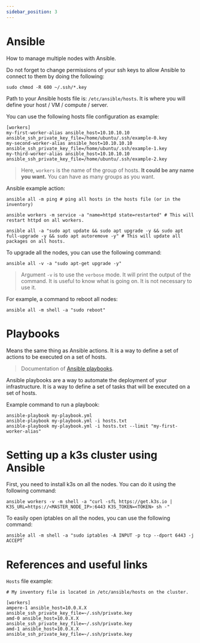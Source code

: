 ```yaml
---
sidebar_position: 3
---
```


# Ansible

How to manage multiple nodes with Ansible.

Do not forget to change permissions of your ssh keys to allow Ansible to connect to them by doing the following:

```shell
sudo chmod -R 600 ~/.ssh/*.key
```

Path to your Ansible hosts file is: `/etc/ansible/hosts`. It is where you will define your host / VM / compute / server.

You can use the following hosts file configuration as example:

```shell
[workers]
my-first-worker-alias ansible_host=10.10.10.10 ansible_ssh_private_key_file=/home/ubuntu/.ssh/example-0.key
my-second-worker-alias ansible_host=10.10.10.10 ansible_ssh_private_key_file=/home/ubuntu/.ssh/example-1.key
my-third-worker-alias ansible_host=10.10.10.10 ansible_ssh_private_key_file=/home/ubuntu/.ssh/example-2.key
```

> Here, `workers` is the name of the group of hosts. **It could be any name you want.** You can have as many groups as you want.

Ansible example action:

```shell
ansible all -m ping # ping all hosts in the hosts file (or in the inventory)

ansible workers -m service -a "name=httpd state=restarted" # This will restart httpd on all workers.

ansible all -a "sudo apt update && sudo apt upgrade -y && sudo apt full-upgrade -y && sudo apt autoremove -y" # This will update all packages on all hosts.
```

To upgrade all the nodes, you can use the following command:

```shell
ansible all -v -a "sudo apt-get upgrade -y"
```

> Argument `-v` is to use the `verbose` mode. It will print the output of the command. It is useful to know what is going on. It is not necessary to use it.

For example, a command to reboot all nodes:

```shell
ansible all -m shell -a "sudo reboot"
```

# Playbooks

Means the same thing as Ansible actions. It is a way to define a set of actions to be executed on a set of hosts.

> Documentation of [Ansible playbooks](https://docs.ansible.com/ansible/latest/cli/ansible-playbook.html).

Ansible playbooks are a way to automate the deployment of your infrastructure. It is a way to define a set of tasks that will be executed on a set of hosts.

Example command to run a playbook:

```shell
ansible-playbook my-playbook.yml
ansible-playbook my-playbook.yml -i hosts.txt
ansible-playbook my-playbook.yml -i hosts.txt --limit "my-first-worker-alias"
```

# Setting up a k3s cluster using Ansible

First, you need to install k3s on all the nodes. You can do it using the following command:

```shell
ansible workers -v -m shell -a "curl -sfL https://get.k3s.io | K3S_URL=https://<MASTER_NODE_IP>:6443 K3S_TOKEN=<TOKEN> sh -"
```

To easily open iptables on all the nodes, you can use the following command:

```
ansible all -m shell -a "sudo iptables -A INPUT -p tcp --dport 6443 -j ACCEPT`
```

# References and useful links

`Hosts` file example:

```shell title="/etc/ansible/hosts"
# My inventory file is located in /etc/ansible/hosts on the cluster.

[workers]
ampere-1 ansible_host=10.0.X.X ansible_ssh_private_key_file=~/.ssh/private.key
amd-0 ansible_host=10.0.X.X ansible_ssh_private_key_file=~/.ssh/private.key
amd-1 ansible_host=10.0.X.X ansible_ssh_private_key_file=~/.ssh/private.key
```
